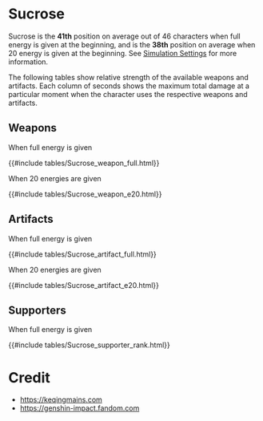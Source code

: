 # Sucrose

Sucrose is the **41th** position on average out of 46
characters when full energy is given at the beginning, and is the
**38th** position on average when 20 energy is given at the
beginning. See [Simulation Settings](./simulation_settings.md) for more
information.

The following tables show relative strength of the available weapons and
artifacts. Each column of seconds shows the maximum total damage at a
particular moment when the character uses the respective weapons and
artifacts.

## Weapons

When full energy is given

{{#include tables/Sucrose_weapon_full.html}}

When 20 energies are given

{{#include tables/Sucrose_weapon_e20.html}}

## Artifacts

When full energy is given

{{#include tables/Sucrose_artifact_full.html}}

When 20 energies are given

{{#include tables/Sucrose_artifact_e20.html}}

## Supporters

When full energy is given

{{#include tables/Sucrose_supporter_rank.html}}

# Credit

- <https://keqingmains.com>
- <https://genshin-impact.fandom.com>
